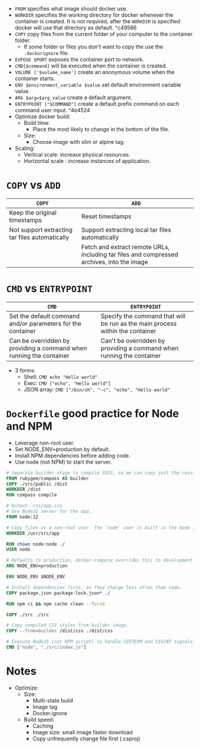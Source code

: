 - `FROM` specifies what image should docker use.
- `WORKDIR` specifies the working directory for docker whenever the container is created. It is not required, after the `WORKDIR` is specified docker will use that directory as default. ^c49566
- `COPY` copy files from the current folder of your computer to the container folder.
	- If some folder or files you don't want to copy the use the `.dockerignore` file.
- `EXPOSE $PORT` exposes the container port to network.
- `CMD[$command]` will be executed when the container is created.
- `VOLUME ['$volume_name']` create an anonymous volume when the container starts.
- `ENV $environment_variable $value` set default environment variable value.
- `ARG $arg=$arg_value` create a default argument.
- `ENTRYPOINT ["$COMMAND"]` create a default prefix command on each command user input. ^4e4524
- Optimize docker build:
	- Build time:
		- Place the most likely to change in the bottom of the file.
	- Size:
		- Choose image with slim or alpine tag.
- Scaling:
	-  Vertical scale: increase physical resources.
	- Horizontal scale : increase instances of application.
# `COPY` vs `ADD`
| `COPY`                                         | `ADD`                                                                                      |
| ---------------------------------------------- | ------------------------------------------------------------------------------------------ |
| Keep the original timestamps                   | Reset timestamps                                                                           |
| Not support extracting tar files automatically | Support extracting local tar files automatically                                           |
|                                                | Fetch and extract remote URLs, including tar files and compressed archives, into the image |
# `CMD` vs `ENTRYPOINT`
| `CMD`                                                               | `ENTRYPOINT`                                                                  |
| ------------------------------------------------------------------- | ----------------------------------------------------------------------------- |
| Set the default command and/or parameters for the container         | Specify the command that will be run as the main process within the container |
| Can be overridden by providing a command when running the container | Can't be overridden by providing a command when running the container         |
- 3 forms:
	- Shell: `CMD echo "Hello world"`
	- Exec: `CMD ["echo", "Hello world"]`
	- JSON array:  `CMD ["/bin/sh", "-c", "echo", "Hello world"`
# `Dockerfile` good practice for Node and NPM
- Leverage non-root user.
- Set NODE_ENV=production by default.
- Install NPM dependencies before adding code.
- Use node (not NPM) to start the server.
```dockerfile
# Separate builder stage to compile SASS, so we can copy just the resulting CSS files.
FROM rubygem/compass AS builder
COPY ./src/public /dist
WORKDIR /dist
RUN compass compile

# Output: css/app.css
# Use NodeJS server for the app.
FROM node:12

# Copy files as a non-root user. The `node` user is built in the Node image.
WORKDIR /usr/src/app

RUN chown node:node ./
USER node

# Defaults to production, docker-compose overrides this to development on build and run.
ARG NODE_ENV=production

ENV NODE_ENV $NODE_ENV

# Install dependencies first, as they change less often than code.
COPY package.json package-lock.json* ./

RUN npm ci && npm cache clean --force

COPY ./src ./src

# Copy compiled CSS styles from builder image.
COPY --from=builder /dist/css ./dist/css

# Execute NodeJS (not NPM script) to handle SIGTERM and SIGINT signals.
CMD ["node", "./src/index.js"]
```
# Notes
- Optimize:
	- Size:
		- Multi-state build
		- Image tag
		- Docker.ignore
	- Build speed:
		- Caching
		- Image size: small image faster download
		- Copy unfrequently change file first (.csproj)